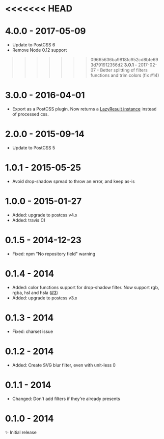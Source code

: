 <<<<<<< HEAD
=======
# 4.0.0 - 2017-05-09

- Update to PostCSS 6
- Remove Node 0.12 support

>>>>>>> 09665636ba9818fc952cd8bfe693d791912356d2
**3.0.1** - 2017-02-07 - Better splitting of filters functions and trim colors (fix #14)

# 3.0.0 - 2016-04-01

- Export as a PostCSS plugin. Now returns a [LazyResult instance](https://github.com/postcss/postcss/blob/master/docs/api.md#lazyresult-class) instead of processed css.

# 2.0.0 - 2015-09-14

- Update to PostCSS 5

# 1.0.1 - 2015-05-25

- Avoid drop-shadow spread to throw an error, and keep as-is

# 1.0.0 - 2015-01-27

- Added: upgrade to postcss v4.x
- Added: travis CI

# 0.1.5 - 2014-12-23

- Fixed: npm "No repository field" warning

# 0.1.4 - 2014

- Added: color functions support for drop-shadow filter. Now support rgb, rgba, hsl and hsla ([#3](https://github.com/iamvdo/pleeease-filters/issues/3))
- Added: upgrade to postcss v3.x

# 0.1.3 - 2014

- Fixed: charset issue

# 0.1.2 - 2014

- Added: Create SVG blur filter, even with unit-less 0

# 0.1.1 - 2014

- Changed: Don't add filters if they're already presents

# 0.1.0 - 2014

✨ Initial release
